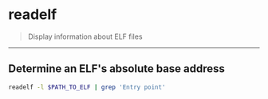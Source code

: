 # readelf

> Display information about ELF files

---

## Determine an ELF's absolute base address

```bash
readelf -l $PATH_TO_ELF | grep 'Entry point'
```
